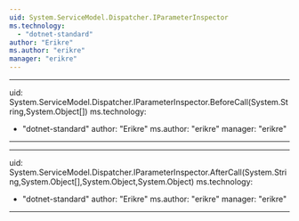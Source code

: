 ```yaml
---
uid: System.ServiceModel.Dispatcher.IParameterInspector
ms.technology: 
  - "dotnet-standard"
author: "Erikre"
ms.author: "erikre"
manager: "erikre"
---
```


---
uid: System.ServiceModel.Dispatcher.IParameterInspector.BeforeCall(System.String,System.Object[])
ms.technology: 
  - "dotnet-standard"
author: "Erikre"
ms.author: "erikre"
manager: "erikre"
---

---
uid: System.ServiceModel.Dispatcher.IParameterInspector.AfterCall(System.String,System.Object[],System.Object,System.Object)
ms.technology: 
  - "dotnet-standard"
author: "Erikre"
ms.author: "erikre"
manager: "erikre"
---
